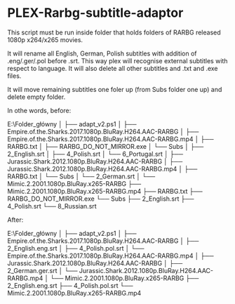 # PLEX-Rarbg-subtitle-adaptor

This script must be run inside folder that holds folders of RARBG released 1080p x264/x265 movies.

It will rename all English, German, Polish subtitles with addition of .eng/.ger/.pol before .srt. This way plex will recognise external subtitles with respect to language. It will also delete all other subtitles and .txt and .exe files.

It will move remaining subtitles one foler up (from Subs folder one up) and delete empty folder.

In othe words, before:


E:\Folder_główny
│
├── adapt_v2.ps1
│
├── Empire.of.the.Sharks.2017.1080p.BluRay.H264.AAC-RARBG
│   ├── Empire.of.the.Sharks.2017.1080p.BluRay.H264.AAC-RARBG.mp4
│   ├── RARBG.txt
│   ├── RARBG_DO_NOT_MIRROR.exe
│   └── Subs
│       ├── 2_English.srt
│       ├── 4_Polish.srt
│       └── 6_Portugal.srt
│
├── Jurassic.Shark.2012.1080p.BluRay.H264.AAC-RARBG
│   ├── Jurassic.Shark.2012.1080p.BluRay.H264.AAC-RARBG.mp4
│   ├── RARBG.txt
│   └── Subs
│       └── 2_German.srt
│
└── Mimic.2.2001.1080p.BluRay.x265-RARBG
    ├── Mimic.2.2001.1080p.BluRay.x265-RARBG.mp4
    ├── RARBG.txt
    ├── RARBG_DO_NOT_MIRROR.exe
    └── Subs
        ├── 2_English.srt
        ├── 4_Polish.srt
        └── 8_Russian.srt

After:

E:\Folder_główny
│
├── adapt_v2.ps1
│
├── Empire.of.the.Sharks.2017.1080p.BluRay.H264.AAC-RARBG
│   ├── 2_English.eng.srt
│   ├── 4_Polish.pol.srt
│   └── Empire.of.the.Sharks.2017.1080p.BluRay.H264.AAC-RARBG.mp4
│
├── Jurassic.Shark.2012.1080p.BluRay.H264.AAC-RARBG
│   ├── 2_German.ger.srt
│   └── Jurassic.Shark.2012.1080p.BluRay.H264.AAC-RARBG.mp4
│
└── Mimic.2.2001.1080p.BluRay.x265-RARBG
    ├── 2_English.eng.srt
    ├── 4_Polish.pol.srt
    └── Mimic.2.2001.1080p.BluRay.x265-RARBG.mp4
